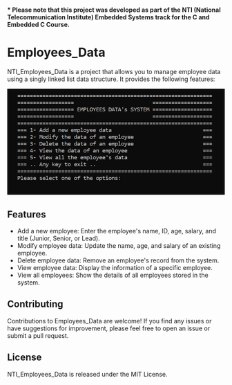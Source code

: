 #### * Please note that this project was developed as part of the NTI (National Telecommunication Institute) Embedded Systems track for the C and Embedded C Course.

# Employees_Data

NTI_Employees_Data is a project that allows you to manage employee data using a singly linked list data structure. It provides the following features:

![Example Image](https://github.com/AhmedSamymoh/NTI_Employees_Data/raw/main/testcases/Picture.png)

## Features
- Add a new employee: Enter the employee's name, ID, age, salary, and title (Junior, Senior, or Lead).
- Modify employee data: Update the name, age, and salary of an existing employee.
- Delete employee data: Remove an employee's record from the system.
- View employee data: Display the information of a specific employee.
- View all employees: Show the details of all employees stored in the system.

## Contributing
Contributions to Employees_Data are welcome! If you find any issues or have suggestions for improvement, please feel free to open an issue or submit a pull request.

## License
NTI_Employees_Data is released under the MIT License.

